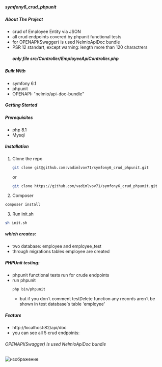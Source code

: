 #####  symfony6_crud_phpunit
##### About The Project 
* crud of Employee Entity via JSON
* all crud endpoints covered by phpunit functional tests
* for OPENAPI(Swagger) is used NelmioApiDoc bundle
* PSR 12 standart, except warning: length more than 120 charactrers
  ##### only file src/Controller/EmployeeApiController.php

##### Built With

*  symfony 6.1
*  phpunit
*  OPENAPI: "nelmio/api-doc-bundle"

<!-- GETTING STARTED -->
##### Getting Started

##### Prerequisites
* php 8.1
* Mysql

##### Installation

1. Clone the repo
   ```sh
   git clone git@github.com:vadimlvov71/symfony6_crud_phpunit.git
   ```
   or
    ```sh
   git clone https://github.com/vadimlvov71/symfony6_crud_phpunit.git
   ```
2. Composer
  ```sh
  composer install
  ```
3. Run init.sh
  ```sh
  sh init.sh
  ```
##### which creates:
* two database: employee and employee_test
* through migrations tables employee are created

##### PHPUnit testing:

* phpunit functional tests run for crude endpoints
* run phpunit
  ```sh
  php bin/phpunit
  ```
  * but if you don\`t comment testDelete function any records aren\`t be shown in test database`s table 'employee'
##### Feature
* http://localhost:82/api/doc
* you can see all 5 crud endpoints:
  
###### OPENAPI(Swagger) is used NelmioApiDoc bundle
![изображение](https://github.com/vadimlvov71/symfony6_crud_phpunit/assets/57807117/eabdfd97-43ca-4789-94f3-3b7725cdb7de)




